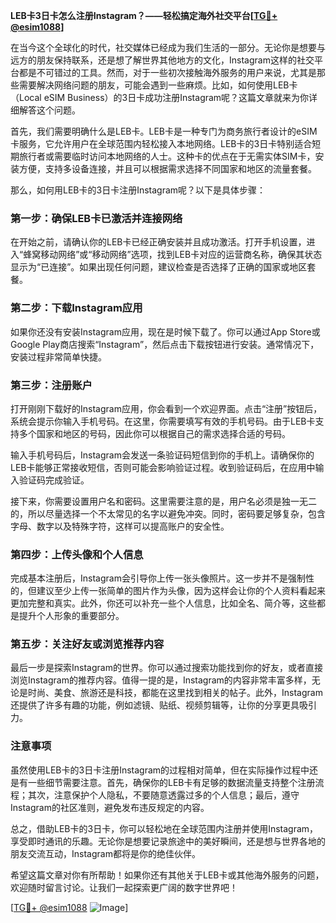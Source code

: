 **LEB卡3日卡怎么注册Instagram？——轻松搞定海外社交平台[[TG💪+ @esim1088](https://t.me/s/esim1088)]**

在当今这个全球化的时代，社交媒体已经成为我们生活的一部分。无论你是想要与远方的朋友保持联系，还是想了解世界其他地方的文化，Instagram这样的社交平台都是不可错过的工具。然而，对于一些初次接触海外服务的用户来说，尤其是那些需要解决网络问题的朋友，可能会遇到一些麻烦。比如，如何使用LEB卡（Local eSIM Business）的3日卡成功注册Instagram呢？这篇文章就来为你详细解答这个问题。

首先，我们需要明确什么是LEB卡。LEB卡是一种专门为商务旅行者设计的eSIM卡服务，它允许用户在全球范围内轻松接入本地网络。LEB卡的3日卡特别适合短期旅行者或需要临时访问本地网络的人士。这种卡的优点在于无需实体SIM卡，安装方便，支持多设备连接，并且可以根据需求选择不同国家和地区的流量套餐。

那么，如何用LEB卡的3日卡注册Instagram呢？以下是具体步骤：

### **第一步：确保LEB卡已激活并连接网络**
在开始之前，请确认你的LEB卡已经正确安装并且成功激活。打开手机设置，进入“蜂窝移动网络”或“移动网络”选项，找到LEB卡对应的运营商名称，确保其状态显示为“已连接”。如果出现任何问题，建议检查是否选择了正确的国家或地区套餐。

### **第二步：下载Instagram应用**
如果你还没有安装Instagram应用，现在是时候下载了。你可以通过App Store或Google Play商店搜索“Instagram”，然后点击下载按钮进行安装。通常情况下，安装过程非常简单快捷。

### **第三步：注册账户**
打开刚刚下载好的Instagram应用，你会看到一个欢迎界面。点击“注册”按钮后，系统会提示你输入手机号码。在这里，你需要填写有效的手机号码。由于LEB卡支持多个国家和地区的号码，因此你可以根据自己的需求选择合适的号码。

输入手机号码后，Instagram会发送一条验证码短信到你的手机上。请确保你的LEB卡能够正常接收短信，否则可能会影响验证过程。收到验证码后，在应用中输入验证码完成验证。

接下来，你需要设置用户名和密码。这里需要注意的是，用户名必须是独一无二的，所以尽量选择一个不太常见的名字以避免冲突。同时，密码要足够复杂，包含字母、数字以及特殊字符，这样可以提高账户的安全性。

### **第四步：上传头像和个人信息**
完成基本注册后，Instagram会引导你上传一张头像照片。这一步并不是强制性的，但建议至少上传一张简单的图片作为头像，因为这样会让你的个人资料看起来更加完整和真实。此外，你还可以补充一些个人信息，比如全名、简介等，这些都是提升个人形象的重要部分。

### **第五步：关注好友或浏览推荐内容**
最后一步是探索Instagram的世界。你可以通过搜索功能找到你的好友，或者直接浏览Instagram的推荐内容。值得一提的是，Instagram的内容非常丰富多样，无论是时尚、美食、旅游还是科技，都能在这里找到相关的帖子。此外，Instagram还提供了许多有趣的功能，例如滤镜、贴纸、视频剪辑等，让你的分享更具吸引力。

### **注意事项**
虽然使用LEB卡的3日卡注册Instagram的过程相对简单，但在实际操作过程中还是有一些细节需要注意。首先，确保你的LEB卡有足够的数据流量支持整个注册流程；其次，注意保护个人隐私，不要随意透露过多的个人信息；最后，遵守Instagram的社区准则，避免发布违反规定的内容。

总之，借助LEB卡的3日卡，你可以轻松地在全球范围内注册并使用Instagram，享受即时通讯的乐趣。无论你是想要记录旅途中的美好瞬间，还是想与世界各地的朋友交流互动，Instagram都将是你的绝佳伙伴。

希望这篇文章对你有所帮助！如果你还有其他关于LEB卡或其他海外服务的问题，欢迎随时留言讨论。让我们一起探索更广阔的数字世界吧！

[[TG💪+ @esim1088](https://t.me/s/esim1088) ![Image](https://i.postimg.cc/4NQfJmqS/Snipaste-2025-05-13-00-14-12.png)]